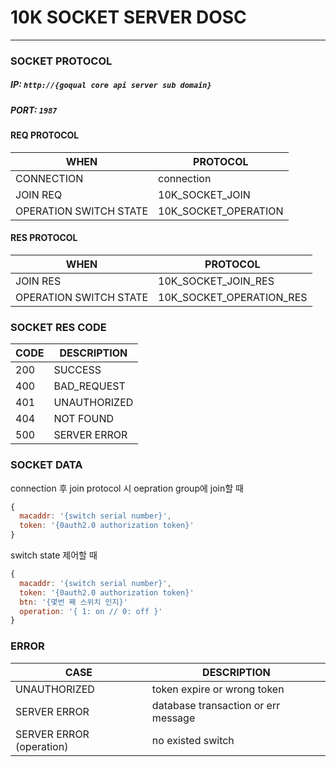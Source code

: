 # 10K SOCKET SERVER DOSC

---

### SOCKET PROTOCOL

##### IP: `http://{goqual core api server sub domain}`
##### PORT: `1987`


#### REQ PROTOCOL
|WHEN | PROTOCOL |
|-- | --|
| CONNECTION | connection |
| JOIN REQ | 10K_SOCKET_JOIN |
| OPERATION SWITCH STATE | 10K_SOCKET_OPERATION |

#### RES PROTOCOL
| WHEN | PROTOCOL |
| -- | -- |
| JOIN RES | 10K_SOCKET_JOIN_RES |
| OPERATION SWITCH STATE | 10K_SOCKET_OPERATION_RES |

### SOCKET RES CODE
| CODE | DESCRIPTION |
| -- | -- |
| 200 | SUCCESS |
| 400 | BAD_REQUEST |
| 401 | UNAUTHORIZED |
| 404 | NOT FOUND |
| 500 | SERVER ERROR |

### SOCKET DATA
connection 후 join protocol 시 oepration group에 join할 때
```js
{
  macaddr: '{switch serial number}',
  token: '{0auth2.0 authorization token}'
}
```
switch state 제어할 때
```js
{
  macaddr: '{switch serial number}',
  token: '{0auth2.0 authorization token}'
  btn: '{몇번 째 스위치 인지}'
  operation: '{ 1: on // 0: off }'
}
```

### ERROR
CASE | DESCRIPTION
-- | --
UNAUTHORIZED | token expire or wrong token
SERVER ERROR | database transaction or err message
SERVER ERROR (operation) | no existed switch


